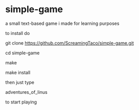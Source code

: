 # simple-game
a small text-based game i made for learning purposes

to install do 

git clone https://github.com/ScreamingTaco/simple-game.git

cd simple-game

make

make install

then just type 

adventures_of_linus 

to start playing
